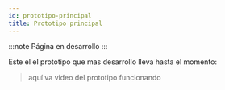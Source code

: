 ```yaml
---
id: prototipo-principal
title: Prototipo principal
---
```


:::note
Página en desarrollo
:::

Este el el prototipo que mas desarrollo lleva hasta el momento:

> aquí va video del prototipo funcionando